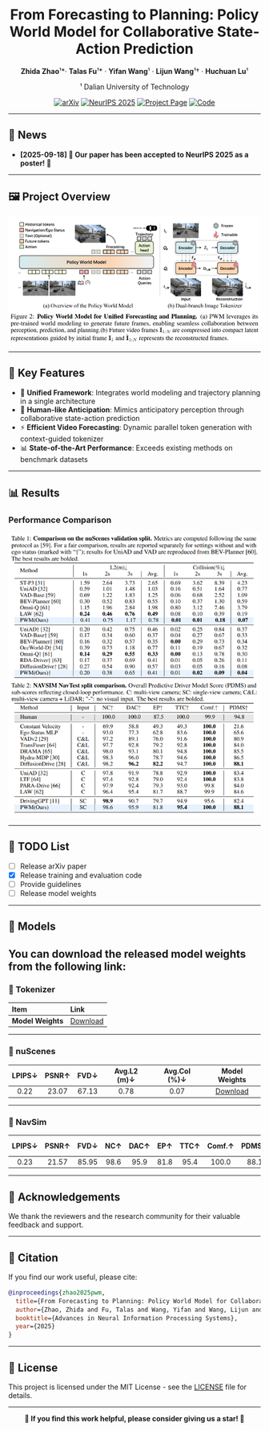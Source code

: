 <div align="center">

# **From Forecasting to Planning: Policy World Model for Collaborative State-Action Prediction**

**Zhida Zhao**¹*· **Talas Fu**¹* · **Yifan Wang**¹ · **Lijun Wang**¹† · **Huchuan Lu**¹

¹ Dalian University of Technology

[![arXiv](https://img.shields.io/badge/arXiv-Coming%20Soon-b31b1b.svg)](https://arxiv.org/abs/placeholder) [![NeurIPS 2025](https://img.shields.io/badge/NeurIPS-2025-4b44ce.svg)](https://neurips.cc/virtual/2025/poster/115790) [![Project Page](https://img.shields.io/badge/Project-Page-green.svg)](https://6550zhao.github.io/Policy-World-Model/) [![Code](https://img.shields.io/badge/Code-Coming%20Soon-blue.svg)](https://github.com/6550Zhao/Policy-World-Model)

</div>

---

## 📰 News

- **[2025-09-18] 🎉 Our paper has been accepted to NeurIPS 2025 as a poster! 🎉**

---

## 🖼️ Project Overview

<!-- Project Main Figure Placeholder -->
<div align="center">
<img src="assets/paper_figure.png" alt="Policy World Model Overview" width="800">
</div>

---

## 🚀 Key Features

- 🔗 **Unified Framework**: Integrates world modeling and trajectory planning in a single architecture
- 🧠 **Human-like Anticipation**: Mimics anticipatory perception through collaborative state-action prediction  
- ⚡ **Efficient Video Forecasting**: Dynamic parallel token generation with context-guided tokenizer
- 📊 **State-of-the-Art Performance**: Exceeds existing methods on benchmark datasets

---

## 📊 Results

### Performance Comparison

<!-- Replace with your results table image -->
<div align="center">
<img src="assets/results_table.png" alt="Performance Comparison Results" width="800">
</div>

---

## 🎯 TODO List

- [ ] Release arXiv paper
- [x] Release training and evaluation code
- [ ] Provide guidelines
- [ ] Release model weights

---
## 🧠 Models
You can download the released model weights from the following link:
---

### 🔹 Tokenizer
| Item | Link |
|:-----|:-----|
| **Model Weights** | [Download](https://huggingface.co/zzzz12334/Policy_World_Model/tree/main/tokenizer) |
---
### 🔹 nuScenes
| LPIPS↓ | PSNR↑ | FVD↓ | Avg.L2 (m)↓ | Avg.Col (%)↓ | Model Weights |
|:------:|:-----:|:----:|:------------:|:------------:|:-------------:|
| 0.22   | 23.07 | 67.13| 0.78         | 0.07         | [Download](https://huggingface.co/zzzz12334/Policy_World_Model/tree/main/ckpt_sft_nuscenes_wo_ego) |
---
### 🔹 NavSim
| LPIPS↓ | PSNR↑ | FVD↓ | NC↑ | DAC↑ | EP↑ | TTC↑ | Comf.↑ | PDMS↑ | Model Weights |
|:------:|:-----:|:----:|:--:|:--:|:--:|:--:|:-----:|:---:|:-------------:|
| 0.23   | 21.57 | 85.95| 98.6 | 95.9 | 81.8 | 95.4 | 100.0 | 88.1 | [Download](https://huggingface.co/zzzz12334/Policy_World_Model/tree/main/ckpt_sft_navsim) |

---
## 🙏 Acknowledgements

We thank the reviewers and the research community for their valuable feedback and support.

---

## 📖 Citation

If you find our work useful, please cite:

```bibtex
@inproceedings{zhao2025pwm,
  title={From Forecasting to Planning: Policy World Model for Collaborative State-Action Prediction},
  author={Zhao, Zhida and Fu, Talas and Wang, Yifan and Wang, Lijun and Lu, Huchuan},
  booktitle={Advances in Neural Information Processing Systems},
  year={2025}
}
```

---

## 📄 License

This project is licensed under the MIT License - see the [LICENSE](LICENSE) file for details.

---

<div align="center">

**🌟 If you find this work helpful, please consider giving us a star! 🌟**

</div>
